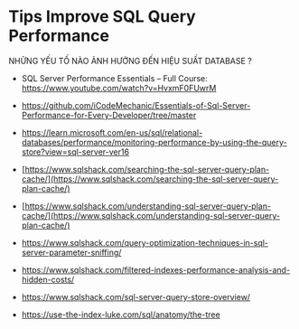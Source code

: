 # Tips Improve SQL Query Performance

NHỮNG YẾU TỐ NÀO ẢNH HƯỞNG ĐẾN HIỆU SUẤT DATABASE ?

- SQL Server Performance Essentials – Full Course: https://www.youtube.com/watch?v=HvxmF0FUwrM
- https://github.com/iCodeMechanic/Essentials-of-Sql-Server-Performance-for-Every-Developer/tree/master

- https://learn.microsoft.com/en-us/sql/relational-databases/performance/monitoring-performance-by-using-the-query-store?view=sql-server-ver16

- [https://www.sqlshack.com/searching-the-sql-server-query-plan-cache/](https://www.sqlshack.com/searching-the-sql-server-query-plan-cache/)

- [https://www.sqlshack.com/understanding-sql-server-query-plan-cache/](https://www.sqlshack.com/understanding-sql-server-query-plan-cache/)

- https://www.sqlshack.com/query-optimization-techniques-in-sql-server-parameter-sniffing/

- https://www.sqlshack.com/filtered-indexes-performance-analysis-and-hidden-costs/

- https://www.sqlshack.com/sql-server-query-store-overview/

- https://use-the-index-luke.com/sql/anatomy/the-tree